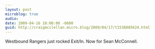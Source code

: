 ```yaml
---
layout: post
microblog: true
audio: 
date: 2009-04-16 18:00:00 -0600
guid: http://craigmcclellan.micro.blog/2009/04/17/t1538885624.html
---
```

Westbound Rangers just rocked Exit/In. Now for Sean McConnell.
